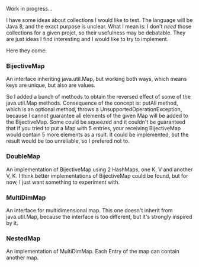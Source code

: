 Work in progress...

I have some ideas about collections I would like to test. The language will be Java 8, and the exact purpose is unclear. What I mean is: I don't *need* those collections for a given projet, so their usefulness may be debatable. They are just ideas I find interesting and I would like to try to implement.

Here they come:

<h3>BijectiveMap</h3>

An interface inheriting java.util.Map, but working both ways, which means keys are unique, but also are values. 

So I added a bunch of methods to obtain the reversed effect of some of the java.util.Map methods. Consequence of the concept is: putAll method, which is an optional method, throws a UnsupportedOperationException, because I cannot guarantee all elements of the given Map will be added to the BijectiveMap. Some could be squeezed and it couldn't be guaranteed that if you tried to put a Map with 5 entries, your receiving BijectiveMap would contain 5 more elements as a rsult. It could be implemented, but the result would be too unreliable, so I prefered not to.

<h3>DoubleMap</h3>

An implementation of BijectiveMap using 2 HashMaps, one K, V and another V, K. I think better implementations of BijectiveMap could be found, but for now, I just want something to experiment with.

<h3>MultiDimMap</h3>

An interface for multidimensional map. This one doesn't inherit from java.util.Map, because the interface is too different, but it's strongly inspired by it.

<h3>NestedMap</h3>

An implementation of MultiDimMap. Each Entry of the map can contain another map.
